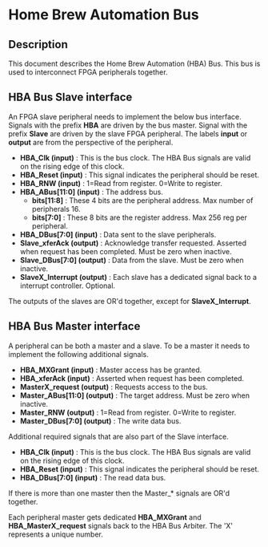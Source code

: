 # Home Brew Automation Bus

## Description

This document describes the Home Brew Automation (HBA) Bus.
This bus is used to interconnect FPGA peripherals together.

## HBA Bus Slave interface

An FPGA slave peripheral needs to implement the below
bus interface.  Signals with the  prefix __HBA__ are driven
by the bus master.  Signal with the prefix __Slave__ are driven
by the slave FPGA peripheral. The labels __input__ or __output__ are from
the perspective of the peripheral.
* __HBA_Clk (input)__ : This is the bus clock.  The HBA Bus signals are valid on the
  rising edge of this clock. 
* __HBA_Reset (input)__ : This signal indicates the peripheral should be reset.
* __HBA_RNW (input)__ : 1=Read from register. 0=Write to register.
* __HBA_ABus[11:0] (input)__ : The address bus.
    * __bits[11:8]__ : These 4 bits are the peripheral address. Max number of
      peripherals 16.
    * __bits[7:0]__ : These 8 bits are the register address. Max 256 reg per
      peripheral.
* __HBA_DBus[7:0] (input)__ : Data sent to the slave peripherals.
* __Slave_xferAck (output)__ : Acknowledge transfer requested.  Asserted when request has been
  completed. Must be zero when inactive.
* __Slave_DBus[7:0] (output)__ : Data from the slave.  Must be zero when inactive.
* __SlaveX_Interrupt (output)__ : Each slave has a dedicated signal back to
  a interrupt controller. Optional.

The outputs of the slaves are OR'd together, except for __SlaveX_Interrupt__.

## HBA Bus Master interface

A peripheral can be both a master and a slave.  To be a master it needs to implement
the following additional signals.
* __HBA_MXGrant (input)__ : Master access has be granted. 
* __HBA_xferAck (input)__ : Asserted when request has been completed.
* __MasterX_request (output)__ : Requests access to the bus. 
* __Master_ABus[11:0] (output)__ : The target address. Must be zero when inactive.
* __Master_RNW (output)__ : 1=Read from register. 0=Write to register.
* __Master_DBus[7:0] (output)__ : The write data bus.

Additional required signals that are also part of the Slave interface.
* __HBA_Clk (input)__ : This is the bus clock.  The HBA Bus signals are valid on the
  rising edge of this clock. 
* __HBA_Reset (input)__ : This signal indicates the peripheral should be reset.
* __HBA_DBus[7:0] (input)__ : The read data bus.


If there is more than one master then the Master_* signals are OR'd
together.

Each peripheral master gets dedicated __HBA_MXGrant__ and __HBA_MasterX_request__
signals back to the HBA Bus Arbiter. The 'X' represents a unique number.


